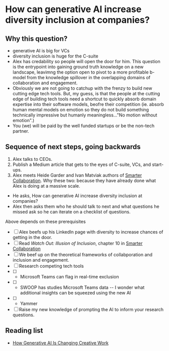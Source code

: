 # How can generative AI increase diversity inclusion at companies?

## Why this question?

- generative AI is big for VCs
- diversity inclusion is huge for the C-suite 
- Alex has credability so people will open the door for him. This question is the entrypoint into gaining ground truth knowledge on a new landscape, leavimng the option open to pivot to a more profitable b-model from the knowledge spillover in the overlapping domains of collaboration and engagement.
- Obviously we are not going to catchup with the frenzy to build new cutting edge tech tools. But, my guess, is that the people at the cutting edge of building tech tools need a shortcut to quickly absorb domain expertise into their software models, beofre their competition (ie. absorb human mental models on emotion so they do not build something technically impressive but humanly meaningless..."No motion without emotion".)
- You (we) will be paid by the well funded startups or be the non-tech partner.

## Sequence of next steps, going backwards

1. Alex talks to CEOs.  
2. Publish a Medium article that gets to the eyes of C-suite, VCs, and start-ups.
3. Alex meets Heide Garder and Ivan Matviak authors of [Smarter Collaboration](https://www.amazon.com/Smarter-Collaboration-Approach-Breaking-Transforming/dp/1647822742). Why these two: because they have already done what Alex is doing at a massive scale. 
  - He asks, How can generative AI increase diversity inclusion at companies?
  - Alex then asks them who he should talk to next and what questions he missed ask so he can iterate on a checklist of questions. 

Above depends on these prerequisites

- [ ] Alex beefs up his LinkedIn page with diversity to increase chances of getting in the door.
- [ ] Read *Watch Out: Illusion of Inclusion*, chapter 10 in [Smarter Collaboration](https://www.amazon.com/Smarter-Collaboration-Approach-Breaking-Transforming/dp/1647822742) 
- [ ] We beef up on the theoretical frameworks of collabporation and inclusion and engagement. 
- [ ] Research competing tech tools
- [ ]    - Microsoft Teams can flag in real-time exclusion
- [ ]    - SWOOP has studies Microsoft Teams data -- I wonder what additional insights can be squeezed using the new AI
- [ ]    - Yammer
- [ ] Raise my new knowledge of prompting the AI to inform your research questions.

## Reading list

- [How Generative AI Is Changing Creative Work](https://hbr.org/2022/11/how-generative-ai-is-changing-creative-work)
